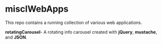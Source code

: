 # misclWebApps

This repo contains a running collection of various web applications.

**rotatingCarousel**- A rotating info carousel created with **jQuery**, **mustache**, and **JSON**.
